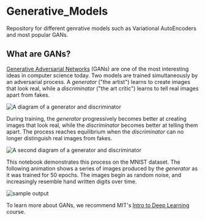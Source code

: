 # Generative_Models
Repository for different genrative models such as Variational AutoEncoders and most popular GANs.

## What are GANs?
[Generative Adversarial Networks](https://arxiv.org/abs/1406.2661) (GANs) are one of the most interesting ideas in computer science today. Two models are trained simultaneously by an adversarial process. A *generator* ("the artist") learns to create images that look real, while a *discriminator* ("the art critic") learns to tell real images apart from fakes.

![A diagram of a generator and discriminator](https://github.com/tensorflow/docs/blob/master/site/en/tutorials/generative/images/gan1.png?raw=1)

During training, the *generator* progressively becomes better at creating images that look real, while the *discriminator* becomes better at telling them apart. The process reaches equilibrium when the *discriminator* can no longer distinguish real images from fakes.

![A second diagram of a generator and discriminator](https://github.com/tensorflow/docs/blob/master/site/en/tutorials/generative/images/gan2.png?raw=1)

This notebook demonstrates this process on the MNIST dataset. The following animation shows a series of images produced by the *generator* as it was trained for 50 epochs. The images begin as random noise, and increasingly resemble hand written digits over time.

![sample output](https://tensorflow.org/images/gan/dcgan.gif)

To learn more about GANs, we recommend MIT's [Intro to Deep Learning](http://introtodeeplearning.com/) course.
